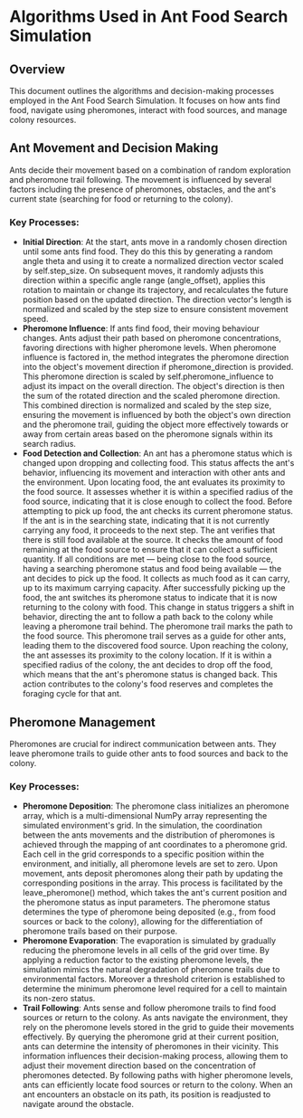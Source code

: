
# Algorithms Used in Ant Food Search Simulation

## Overview

This document outlines the algorithms and decision-making processes employed in the Ant Food Search Simulation. It focuses on how ants find food, navigate using pheromones, interact with food sources, and manage colony resources.

## Ant Movement and Decision Making

Ants decide their movement based on a combination of random exploration and pheromone trail following. The movement is influenced by several factors including the presence of pheromones, obstacles, and the ant's current state (searching for food or returning to the colony).

### Key Processes:

- **Initial Direction**: At the start, ants move in a randomly chosen direction until some ants find food. They do this this by generating a random angle theta and using it to create a normalized direction vector scaled by self.step_size. On subsequent moves, it randomly adjusts this direction within a specific angle range (angle_offset), applies this rotation to maintain or change its trajectory, and recalculates the future position based on the updated direction. The direction vector's length is normalized and scaled by the step size to ensure consistent movement speed.
- **Pheromone Influence**: If ants find food, their moving behaviour changes. Ants adjust their path based on pheromone concentrations, favoring directions with higher pheromone levels. When pheromone influence is factored in, the method integrates the pheromone direction into the object's movement direction if pheromone_direction is provided. This pheromone direction is scaled by self.pheromone_influence to adjust its impact on the overall direction. The object's direction is then the sum of the rotated direction and the scaled pheromone direction. This combined direction is normalized and scaled by the step size, ensuring the movement is influenced by both the object's own direction and the pheromone trail, guiding the object more effectively towards or away from certain areas based on the pheromone signals within its search radius.
- **Food Detection and Collection**: An ant has a pheromone status which is changed upon dropping and collecting food. This status affects the ant's behavior, influencing its movement and interaction with other ants and the environment. Upon locating food, the ant evaluates its proximity to the food source. It assesses whether it is within a specified radius of the food source, indicating that it is close enough to collect the food. Before attempting to pick up food, the ant checks its current pheromone status. If the ant is in the searching state, indicating that it is not currently carrying any food, it proceeds to the next step. The ant verifies that there is still food available at the source. It checks the amount of food remaining at the food source to ensure that it can collect a sufficient quantity. If all conditions are met — being close to the food source, having a searching pheromone status and food being available — the ant decides to pick up the food. It collects as much food as it can carry, up to its maximum carrying capacity. After successfully picking up the food, the ant switches its pheromone status to indicate that it is now returning to the colony with food. This change in status triggers a shift in behavior, directing the ant to follow a path back to the colony while leaving a pheromone trail behind. The pheromone trail marks the path to the food source. This pheromone trail serves as a guide for other ants, leading them to the discovered food source. Upon reaching the colony, the ant assesses its proximity to the colony location. If it is within a specified radius of the colony, the ant decides to drop off the food, which means that the ant's pheromone status is changed back. This action contributes to the colony's food reserves and completes the foraging cycle for that ant.


## Pheromone Management

Pheromones are crucial for indirect communication between ants. They leave pheromone trails to guide other ants to food sources and back to the colony.

### Key Processes:

- **Pheromone Deposition**: The pheromone class initializes an pheromone array, which is a multi-dimensional NumPy array representing the simulated environment's grid. In the simulation, the coordination between the ants movements and the distribution of pheromones is achieved through the mapping of ant coordinates to a pheromone grid. Each cell in the grid corresponds to a specific position within the environment, and initially, all pheromone levels are set to zero. Upon movement, ants deposit pheromones along their path by updating the corresponding positions in the array. This process is facilitated by the leave_pheromone() method, which takes the ant's current position and the pheromone status as input parameters. The pheromone status determines the type of pheromone being deposited (e.g., from food sources or back to the colony), allowing for the differentiation of pheromone trails based on their purpose.
- **Pheromone Evaporation**: The evaporation is simulated by gradually reducing the pheromone levels in all cells of the grid over time. By applying a reduction factor to the existing pheromone levels, the simulation mimics the natural degradation of pheromone trails due to environmental factors. Moreover a threshold criterion is established to determine the minimum pheromone level required for a cell to maintain its non-zero status.
- **Trail Following**: Ants sense and follow pheromone trails to find food sources or return to the colony.
As ants navigate the environment, they rely on the pheromone levels stored in the grid to guide their movements effectively. By querying the pheromone grid at their current position, ants can determine the intensity of pheromones in their vicinity. This information influences their decision-making process, allowing them to adjust their movement direction based on the concentration of pheromones detected. By following paths with higher pheromone levels, ants can efficiently locate food sources or return to the colony. When an ant encounters an obstacle on its path, its position is readjusted to navigate around the obstacle.

